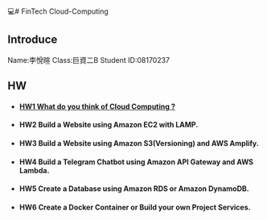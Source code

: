 💻# FinTech Cloud-Computing
## **Introduce**
  Name:李悅暄
  Class:巨資二B
  Student ID:08170237
## HW
* #### [HW1 What do you think of Cloud Computing ?](What_do_you_think_of_Cloud_Computing?.md)
* #### HW2 Build a Website using Amazon EC2 with LAMP.
* #### HW3 Build a Website using Amazon S3(Versioning) and AWS Amplify.
* #### HW4 Build a Telegram Chatbot using Amazon API Gateway and AWS Lambda.
* #### HW5 Create a Database using Amazon RDS or Amazon DynamoDB.
* #### HW6 Create a Docker Container or Build your own Project Services.
